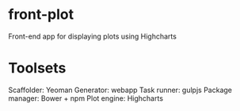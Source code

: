 # front-plot
Front-end app for displaying plots using Highcharts

# Toolsets
Scaffolder: Yeoman
Generator: webapp
Task runner: gulpjs
Package manager: Bower + npm
Plot engine: Highcharts

